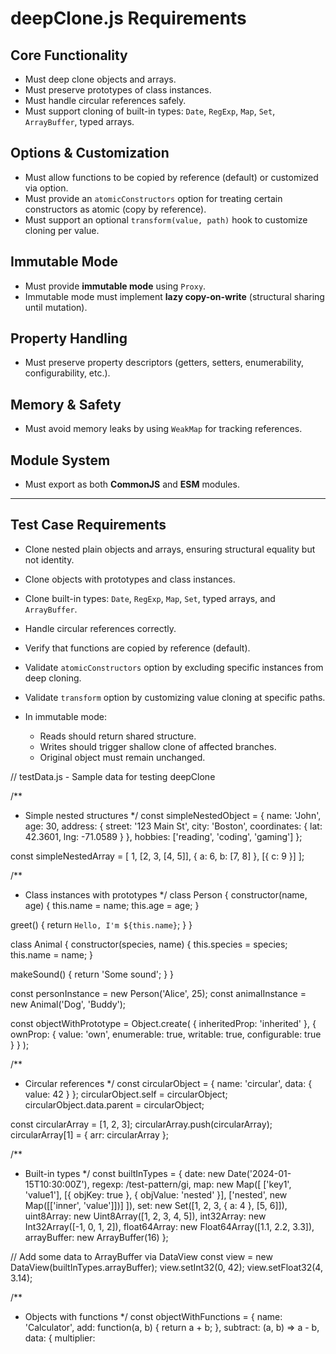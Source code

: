 # deepClone.js Requirements

## Core Functionality

* Must deep clone objects and arrays.
* Must preserve prototypes of class instances.
* Must handle circular references safely.
* Must support cloning of built-in types: `Date`, `RegExp`, `Map`, `Set`, `ArrayBuffer`, typed arrays.

## Options & Customization

* Must allow functions to be copied by reference (default) or customized via option.
* Must provide an `atomicConstructors` option for treating certain constructors as atomic (copy by reference).
* Must support an optional `transform(value, path)` hook to customize cloning per value.

## Immutable Mode

* Must provide **immutable mode** using `Proxy`.
* Immutable mode must implement **lazy copy-on-write** (structural sharing until mutation).

## Property Handling

* Must preserve property descriptors (getters, setters, enumerability, configurability, etc.).

## Memory & Safety

* Must avoid memory leaks by using `WeakMap` for tracking references.

## Module System

* Must export as both **CommonJS** and **ESM** modules.

---

## Test Case Requirements

* Clone nested plain objects and arrays, ensuring structural equality but not identity.
* Clone objects with prototypes and class instances.
* Clone built-in types: `Date`, `RegExp`, `Map`, `Set`, typed arrays, and `ArrayBuffer`.
* Handle circular references correctly.
* Verify that functions are copied by reference (default).
* Validate `atomicConstructors` option by excluding specific instances from deep cloning.
* Validate `transform` option by customizing value cloning at specific paths.
* In immutable mode:

  * Reads should return shared structure.
  * Writes should trigger shallow clone of affected branches.
  * Original object must remain unchanged.

// testData.js - Sample data for testing deepClone

/**
 * Simple nested structures
 */
const simpleNestedObject = {
  name: 'John',
  age: 30,
  address: {
    street: '123 Main St',
    city: 'Boston',
    coordinates: {
      lat: 42.3601,
      lng: -71.0589
    }
  },
  hobbies: ['reading', 'coding', 'gaming']
};

const simpleNestedArray = [
  1,
  [2, 3, [4, 5]],
  { a: 6, b: [7, 8] },
  [{ c: 9 }]
];

/**
 * Class instances with prototypes
 */
class Person {
  constructor(name, age) {
    this.name = name;
    this.age = age;
  }
  
  greet() {
    return `Hello, I'm ${this.name}`;
  }
}

class Animal {
  constructor(species, name) {
    this.species = species;
    this.name = name;
  }
  
  makeSound() {
    return 'Some sound';
  }
}

const personInstance = new Person('Alice', 25);
const animalInstance = new Animal('Dog', 'Buddy');

const objectWithPrototype = Object.create(
  { inheritedProp: 'inherited' },
  {
    ownProp: {
      value: 'own',
      enumerable: true,
      writable: true,
      configurable: true
    }
  }
);

/**
 * Circular references
 */
const circularObject = {
  name: 'circular',
  data: { value: 42 }
};
circularObject.self = circularObject;
circularObject.data.parent = circularObject;

const circularArray = [1, 2, 3];
circularArray.push(circularArray);
circularArray[1] = { arr: circularArray };

/**
 * Built-in types
 */
const builtInTypes = {
  date: new Date('2024-01-15T10:30:00Z'),
  regexp: /test-pattern/gi,
  map: new Map([
    ['key1', 'value1'],
    [{ objKey: true }, { objValue: 'nested' }],
    ['nested', new Map([['inner', 'value']])]
  ]),
  set: new Set([1, 2, 3, { a: 4 }, [5, 6]]),
  uint8Array: new Uint8Array([1, 2, 3, 4, 5]),
  int32Array: new Int32Array([-1, 0, 1, 2]),
  float64Array: new Float64Array([1.1, 2.2, 3.3]),
  arrayBuffer: new ArrayBuffer(16)
};

// Add some data to ArrayBuffer via DataView
const view = new DataView(builtInTypes.arrayBuffer);
view.setInt32(0, 42);
view.setFloat32(4, 3.14);

/**
 * Objects with functions
 */
const objectWithFunctions = {
  name: 'Calculator',
  add: function(a, b) { return a + b; },
  subtract: (a, b) => a - b,
  data: {
    multiplier: